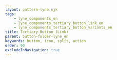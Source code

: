 ```yaml
---
layout: pattern-lyne.njk
tags: 
    - lyne_components_en
    - lyne_components_tertiary_button_link_en
    - lyne_components_tertiary_button_variants_en
title: Tertiary-Button (Link)
parent: button-folder-lyne_en
keywords: button, icon, split, action
order: 90
excludeInNavigation: true
---
```

